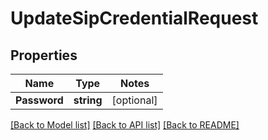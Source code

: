 # UpdateSipCredentialRequest

## Properties
Name | Type | Notes
------------ | ------------- | -------------
**Password** | **string** | [optional] 

[[Back to Model list]](../README.md#documentation-for-models) [[Back to API list]](../README.md#documentation-for-api-endpoints) [[Back to README]](../README.md)


